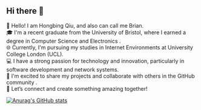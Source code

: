## Hi there 👋

<!--
**mk20661/mk20661** is a ✨ _special_ ✨ repository because its `README.md` (this file) appears on your GitHub profile.

Here are some ideas to get you started:

- 🔭 I’m currently working on ...
- 🌱 I’m currently learning ...
- 👯 I’m looking to collaborate on ...
- 🤔 I’m looking for help with ...
- 💬 Ask me about ...
- 📫 How to reach me: ...
- 😄 Pronouns: ...
- ⚡ Fun fact: ...
-->
👋 Hello! I am Hongbing Qiu, and also can call me Brian.  
🎓 I'm a recent graduate from the University of Bristol, where I earned a degree in Computer Science and Electronics .  
🌐 Currently, I'm pursuing my studies in Internet Environments at University College London (UCL).  
💻 I have a strong passion for technology and innovation, particularly in software development and network systems.  
🤝 I'm excited to share my projects and collaborate with others in the GitHub community .  
🚀 Let’s connect and create something amazing together!   


[![Anurag's GitHub stats](https://github-readme-stats.vercel.app/api?username=mk20661)](https://github.com/anuraghazra/github-readme-stats)
